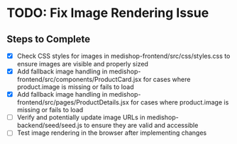 # TODO: Fix Image Rendering Issue

## Steps to Complete

- [x] Check CSS styles for images in medishop-frontend/src/css/styles.css to ensure images are visible and properly sized
- [x] Add fallback image handling in medishop-frontend/src/components/ProductCard.jsx for cases where product.image is missing or fails to load
- [x] Add fallback image handling in medishop-frontend/src/pages/ProductDetails.jsx for cases where product.image is missing or fails to load
- [ ] Verify and potentially update image URLs in medishop-backend/seed/seed.js to ensure they are valid and accessible
- [ ] Test image rendering in the browser after implementing changes
